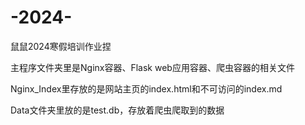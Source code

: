 # -2024-
鼠鼠2024寒假培训作业捏

主程序文件夹里是Nginx容器、Flask web应用容器、爬虫容器的相关文件

Nginx_Index里存放的是网站主页的index.html和不可访问的index.md

Data文件夹里放的是test.db，存放着爬虫爬取到的数据
